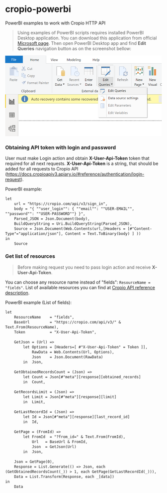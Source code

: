 # cropio-powerbi
PowerBI examples to work with Cropio HTTP API

> Using examples of PowerBI scripts requires installed PowerBI Desktop application.
> You can download this application from official [Microsoft page](https://powerbi.microsoft.com/en-us/desktop/).
> Then open PowerBI Desktop app and find **Edit Queries** navigation button as on the screenshot bellow:

![Screenshot](/images/edit_queries.png)

### Obtaining API token with login and password

User must make Login action and obtain **X-User-Api-Token** token that required for all next requests. **X-User-Api-Token**  is a string, that should be added for all requests to Cropio API (https://docs.cropioapiv3.apiary.io/#reference/authentication/login-request).

PowerBI example:

```
let
    url = "https://cropio.com/api/v3/sign_in",
    body = "{ ""user_login"": { ""email"": ""USER-EMAIL"",  ""password"": ""USER-PASSWORD""} }",
    Parsed_JSON = Json.Document(body),
    BuildQueryString = Uri.BuildQueryString(Parsed_JSON),
    Source = Json.Document(Web.Contents(url,[Headers = [#"Content-Type"="application/json"], Content = Text.ToBinary(body) ] ))
in
    Source
```

### Get list of resources

> Before making request you need to pass login action and receive **X-User-Api-Token**. 


You can choose any resource name instead of "fields": `ResourceName = "fields"`.
List of available resources you can find at [Cropio API reference description](https://docs.cropioapiv3.apiary.io/#reference).

PowerBI example (List of fields): 
```
let
    ResourceName    = "fields",
    BaseUrl         = "https://cropio.com/api/v3/" & Text.From(ResourceName),
    Token           = "X-User-Api-Token",
 
    GetJson = (Url) =>
        let Options = [Headers=[ #"X-User-Api-Token" = Token ]],
            RawData = Web.Contents(Url, Options),
            Json    = Json.Document(RawData)
        in  Json,
 
    GetObtainedRecordsCount = (Json) =>
        let Count = Json[#"meta"][response][obtained_records]
        in  Count,

    GetRecordsLimit = (Json) =>
        let Limit = Json[#"meta"][response][limit]
        in  Limit,    
 
    GetLastRecordId = (Json) =>
        let Id = Json[#"meta"][response][last_record_id]
        in  Id,

    GetPage = (FromId) =>
        let FromId  = "?from_id=" & Text.From(FromId),
            Url   = BaseUrl & FromId,
            Json  = GetJson(Url)
        in  Json,

    Json = GetPage(0),
    Response = List.Generate(() => Json, each (GetObtainedRecordsCount(_)) > 1, each GetPage(GetLastRecordId(_))),
    Data = List.Transform(Response, each _[data])
in
    Data
```
